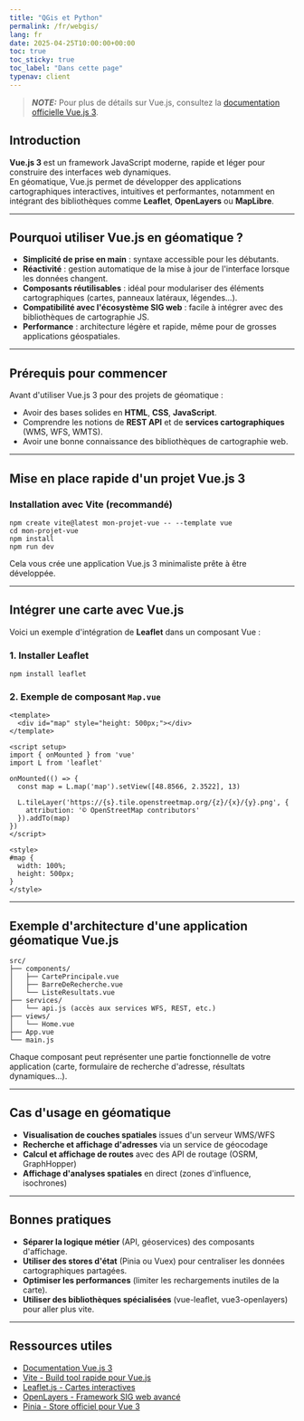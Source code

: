 ```yaml
---
title: "QGis et Python"
permalink: /fr/webgis/
lang: fr
date: 2025-04-25T10:00:00+00:00
toc: true
toc_sticky: true
toc_label: "Dans cette page"
typenav: client
---
```



> **_NOTE:_** Pour plus de détails sur Vue.js, consultez la [documentation officielle Vue.js 3](https://vuejs.org/).

## Introduction

**Vue.js 3** est un framework JavaScript moderne, rapide et léger pour construire des interfaces web dynamiques.  
En géomatique, Vue.js permet de développer des applications cartographiques interactives, intuitives et performantes, notamment en intégrant des bibliothèques comme **Leaflet**, **OpenLayers** ou **MapLibre**.

---

## Pourquoi utiliser Vue.js en géomatique ?

- **Simplicité de prise en main** : syntaxe accessible pour les débutants.
- **Réactivité** : gestion automatique de la mise à jour de l'interface lorsque les données changent.
- **Composants réutilisables** : idéal pour modulariser des éléments cartographiques (cartes, panneaux latéraux, légendes...).
- **Compatibilité avec l'écosystème SIG web** : facile à intégrer avec des bibliothèques de cartographie JS.
- **Performance** : architecture légère et rapide, même pour de grosses applications géospatiales.

---

## Prérequis pour commencer

Avant d'utiliser Vue.js 3 pour des projets de géomatique :

- Avoir des bases solides en **HTML**, **CSS**, **JavaScript**.
- Comprendre les notions de **REST API** et de **services cartographiques** (WMS, WFS, WMTS).
- Avoir une bonne connaissance des bibliothèques de cartographie web.

---

## Mise en place rapide d'un projet Vue.js 3

### Installation avec Vite (recommandé)

```shell
npm create vite@latest mon-projet-vue -- --template vue
cd mon-projet-vue
npm install
npm run dev
```

Cela vous crée une application Vue.js 3 minimaliste prête à être développée.

---

## Intégrer une carte avec Vue.js

Voici un exemple d'intégration de **Leaflet** dans un composant Vue :

### 1. Installer Leaflet

```shell
npm install leaflet
```

### 2. Exemple de composant `Map.vue`

```vue
<template>
  <div id="map" style="height: 500px;"></div>
</template>

<script setup>
import { onMounted } from 'vue'
import L from 'leaflet'

onMounted(() => {
  const map = L.map('map').setView([48.8566, 2.3522], 13)

  L.tileLayer('https://{s}.tile.openstreetmap.org/{z}/{x}/{y}.png', {
    attribution: '© OpenStreetMap contributors'
  }).addTo(map)
})
</script>

<style>
#map {
  width: 100%;
  height: 500px;
}
</style>
```

---

## Exemple d'architecture d'une application géomatique Vue.js

```
src/
├── components/
│   ├── CartePrincipale.vue
│   ├── BarreDeRecherche.vue
│   └── ListeResultats.vue
├── services/
│   └── api.js (accès aux services WFS, REST, etc.)
├── views/
│   └── Home.vue
├── App.vue
└── main.js
```

Chaque composant peut représenter une partie fonctionnelle de votre application (carte, formulaire de recherche d'adresse, résultats dynamiques...).

---

## Cas d'usage en géomatique

- **Visualisation de couches spatiales** issues d'un serveur WMS/WFS
- **Recherche et affichage d'adresses** via un service de géocodage
- **Calcul et affichage de routes** avec des API de routage (OSRM, GraphHopper)
- **Affichage d'analyses spatiales** en direct (zones d'influence, isochrones)

---

## Bonnes pratiques

- **Séparer la logique métier** (API, géoservices) des composants d'affichage.
- **Utiliser des stores d'état** (Pinia ou Vuex) pour centraliser les données cartographiques partagées.
- **Optimiser les performances** (limiter les rechargements inutiles de la carte).
- **Utiliser des bibliothèques spécialisées** (vue-leaflet, vue3-openlayers) pour aller plus vite.

---

## Ressources utiles

- [Documentation Vue.js 3](https://vuejs.org/)
- [Vite - Build tool rapide pour Vue.js](https://vitejs.dev/)
- [Leaflet.js - Cartes interactives](https://leafletjs.com/)
- [OpenLayers - Framework SIG web avancé](https://openlayers.org/)
- [Pinia - Store officiel pour Vue 3](https://pinia.vuejs.org/)